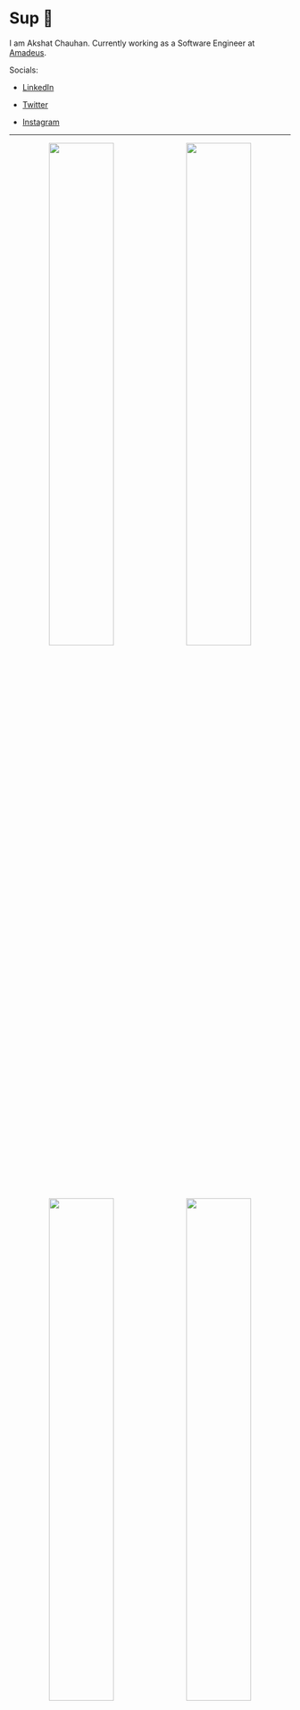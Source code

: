 # Sup 👋

I am Akshat Chauhan.
Currently working as a Software Engineer at [Amadeus](https://amadeus.com/en).

Socials:

- [LinkedIn](https://www.linkedin.com/in/akormous)

- [Twitter](https://www.twitter.com/akormous)

- [Instagram](https://www.instagram.com/akormous)

---

<p align="center">
    <img width="48%" src="https://github-readme-stats.vercel.app/api?username=akormous&count_private=true&show_icons=true&theme=vision-friendly-dark" />
    <img width="48%" src="https://activity-graph.herokuapp.com/graph?username=akormous&theme=xcode" />
</p>

<p align="center">
  <img width="48%" src="https://github-readme-stats.vercel.app/api/top-langs/?username=akormous&layout=compact&hide=jupyter%20notebook,html&theme=vision-friendly-dark" />
  <img width="48%" src="https://github-readme-streak-stats.herokuapp.com/?user=akormous&theme=vision-friendly-dark" />
</p>
